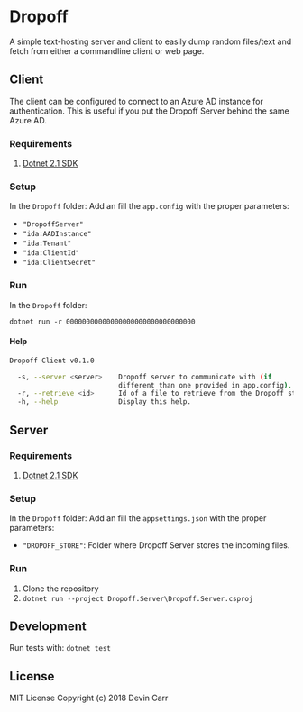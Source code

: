 # Dropoff

A simple text-hosting server and client to easily dump random files/text and fetch from either a commandline client or web page.

## Client
The client can be configured to connect to an Azure AD instance for authentication. This is useful if you put the Dropoff Server behind the same Azure AD.

### Requirements
1. [Dotnet 2.1 SDK](https://www.microsoft.com/net/download/windows)

### Setup
In the `Dropoff` folder:
Add an fill the `app.config` with the proper parameters:
- `"DropoffServer"`
- `"ida:AADInstance"`
- `"ida:Tenant"`
- `"ida:ClientId"`
- `"ida:ClientSecret"`

### Run
In the `Dropoff` folder:

`dotnet run -r 00000000000000000000000000000000`

#### Help
```bash
Dropoff Client v0.1.0

  -s, --server <server>    Dropoff server to communicate with (if 
                           different than one provided in app.config).
  -r, --retrieve <id>      Id of a file to retrieve from the Dropoff store.
  -h, --help               Display this help.
```

## Server

### Requirements
1. [Dotnet 2.1 SDK](https://www.microsoft.com/net/download/windows)

### Setup
In the `Dropoff` folder:
Add an fill the `appsettings.json` with the proper parameters:
- `"DROPOFF_STORE"`: Folder where Dropoff Server stores the incoming files. 

### Run
1. Clone the repository
3. `dotnet run --project Dropoff.Server\Dropoff.Server.csproj`

## Development

Run tests with: `dotnet test`

## License
MIT License Copyright (c) 2018 Devin Carr